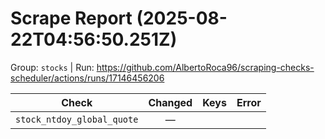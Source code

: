 # Scrape Report (2025-08-22T04:56:50.251Z)

Group: `stocks`  |  Run: https://github.com/AlbertoRoca96/scraping-checks-scheduler/actions/runs/17146456206

| Check | Changed | Keys | Error |
|---|:---:|:--|:--|
| `stock_ntdoy_global_quote` | — |  |  |
